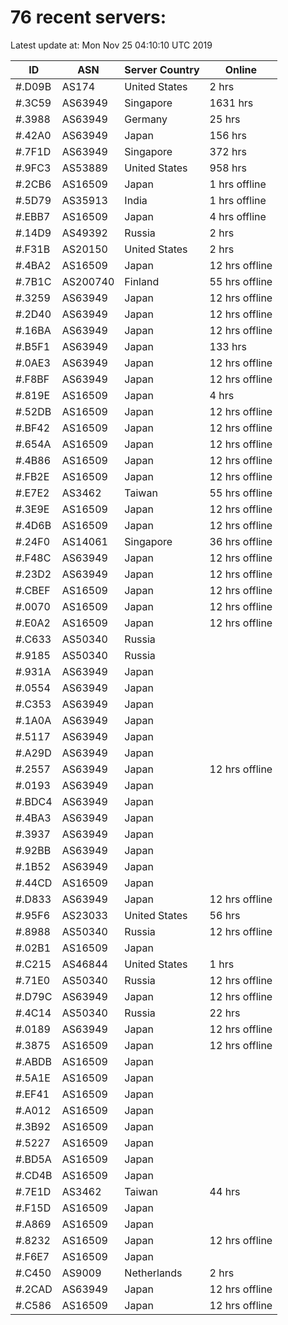 # 76 recent servers:

Latest update at: Mon Nov 25 04:10:10 UTC 2019

| ID | ASN | Server Country | Online |
| -- | --- | -------------- | ------ |
| #.D09B | AS174 | United States | 2 hrs |
| #.3C59 | AS63949 | Singapore | 1631 hrs |
| #.3988 | AS63949 | Germany | 25 hrs |
| #.42A0 | AS63949 | Japan | 156 hrs |
| #.7F1D | AS63949 | Singapore | 372 hrs |
| #.9FC3 | AS53889 | United States | 958 hrs |
| #.2CB6 | AS16509 | Japan | 1 hrs offline |
| #.5D79 | AS35913 | India | 1 hrs offline |
| #.EBB7 | AS16509 | Japan | 4 hrs offline |
| #.14D9 | AS49392 | Russia | 2 hrs |
| #.F31B | AS20150 | United States | 2 hrs |
| #.4BA2 | AS16509 | Japan | 12 hrs offline |
| #.7B1C | AS200740 | Finland | 55 hrs offline |
| #.3259 | AS63949 | Japan | 12 hrs offline |
| #.2D40 | AS63949 | Japan | 12 hrs offline |
| #.16BA | AS63949 | Japan | 12 hrs offline |
| #.B5F1 | AS63949 | Japan | 133 hrs |
| #.0AE3 | AS63949 | Japan | 12 hrs offline |
| #.F8BF | AS63949 | Japan | 12 hrs offline |
| #.819E | AS16509 | Japan | 4 hrs |
| #.52DB | AS16509 | Japan | 12 hrs offline |
| #.BF42 | AS16509 | Japan | 12 hrs offline |
| #.654A | AS16509 | Japan | 12 hrs offline |
| #.4B86 | AS16509 | Japan | 12 hrs offline |
| #.FB2E | AS16509 | Japan | 12 hrs offline |
| #.E7E2 | AS3462 | Taiwan | 55 hrs offline |
| #.3E9E | AS16509 | Japan | 12 hrs offline |
| #.4D6B | AS16509 | Japan | 12 hrs offline |
| #.24F0 | AS14061 | Singapore | 36 hrs offline |
| #.F48C | AS63949 | Japan | 12 hrs offline |
| #.23D2 | AS63949 | Japan | 12 hrs offline |
| #.CBEF | AS16509 | Japan | 12 hrs offline |
| #.0070 | AS16509 | Japan | 12 hrs offline |
| #.E0A2 | AS16509 | Japan | 12 hrs offline |
| #.C633 | AS50340 | Russia | |
| #.9185 | AS50340 | Russia | |
| #.931A | AS63949 | Japan | |
| #.0554 | AS63949 | Japan | |
| #.C353 | AS63949 | Japan | |
| #.1A0A | AS63949 | Japan | |
| #.5117 | AS63949 | Japan | |
| #.A29D | AS63949 | Japan | |
| #.2557 | AS63949 | Japan | 12 hrs offline |
| #.0193 | AS63949 | Japan | |
| #.BDC4 | AS63949 | Japan | |
| #.4BA3 | AS63949 | Japan | |
| #.3937 | AS63949 | Japan | |
| #.92BB | AS63949 | Japan | |
| #.1B52 | AS63949 | Japan | |
| #.44CD | AS16509 | Japan | |
| #.D833 | AS63949 | Japan | 12 hrs offline |
| #.95F6 | AS23033 | United States | 56 hrs |
| #.8988 | AS50340 | Russia | 12 hrs offline |
| #.02B1 | AS16509 | Japan | |
| #.C215 | AS46844 | United States | 1 hrs |
| #.71E0 | AS50340 | Russia | 12 hrs offline |
| #.D79C | AS63949 | Japan | 12 hrs offline |
| #.4C14 | AS50340 | Russia | 22 hrs |
| #.0189 | AS63949 | Japan | 12 hrs offline |
| #.3875 | AS16509 | Japan | 12 hrs offline |
| #.ABDB | AS16509 | Japan | |
| #.5A1E | AS16509 | Japan | |
| #.EF41 | AS16509 | Japan | |
| #.A012 | AS16509 | Japan | |
| #.3B92 | AS16509 | Japan | |
| #.5227 | AS16509 | Japan | |
| #.BD5A | AS16509 | Japan | |
| #.CD4B | AS16509 | Japan | |
| #.7E1D | AS3462 | Taiwan | 44 hrs |
| #.F15D | AS16509 | Japan | |
| #.A869 | AS16509 | Japan | |
| #.8232 | AS16509 | Japan | 12 hrs offline |
| #.F6E7 | AS16509 | Japan | |
| #.C450 | AS9009 | Netherlands | 2 hrs |
| #.2CAD | AS63949 | Japan | 12 hrs offline |
| #.C586 | AS16509 | Japan | 12 hrs offline |

